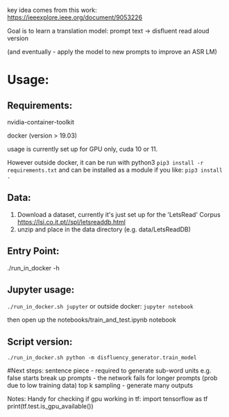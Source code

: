 
key idea comes from this work:
https://ieeexplore.ieee.org/document/9053226

Goal is to learn a translation model:
prompt text -> disfluent read aloud version

(and eventually - apply the model to new prompts to improve an ASR LM)

# Usage:

## Requirements:
nvidia-container-toolkit

docker (version > 19.03)

usage is currently set up for GPU only, cuda 10 or 11.

However outside docker, it can be run with python3
`pip3 install -r requirements.txt`
and can be installed as a module if you like:
`pip3 install .`

## Data:
1. Download a dataset, currently it's just set up for the 'LetsRead' Corpus https://lsi.co.it.pt//spl/letsreaddb.html
2. unzip and place in the data directory (e.g. data/LetsReadDB)

## Entry Point:
./run_in_docker -h

## Jupyter usage:
`./run_in_docker.sh jupyter`
or outside docker:
`jupyter notebook`

then open up the notebooks/train_and_test.ipynb notebook

## Script version:
`./run_in_docker.sh python -m disfluency_generator.train_model`

#Next steps:
sentence piece - required to generate sub-word units e.g. false starts
break up prompts - the network fails for longer prompts (prob due to low training data)
top k sampling - generate many outputs


Notes:
Handy for checking if gpu working in tf:
import tensorflow as tf
print(tf.test.is_gpu_available())

